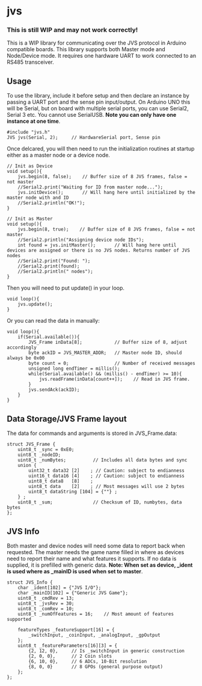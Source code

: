 # jvs
### This is still WIP and may not work correctly!
This is a WIP library for communicating over the JVS protocol in Arduino compatible boards. This library supports both Master mode and Node/Device mode. It requires one hardware UART to work connected to an RS485 transceiver.

## Usage
To use the library, include it before setup and then declare an instance by passing a UART port and the sense pin input/output. On Arduino UNO this will be Serial, but on board with multiple serial ports, you can use Serial2, Serial 3 etc. You cannot use SerialUSB. **Note you can only have one instance at one time**.
```
#include "jvs.h"
JVS jvs(Serial, 2);     // HardwareSerial port, Sense pin
```
Once delcared, you will then need to run the initialization routines at startup either as a master node or a device node.
```
// Init as Device
void setup(){
    jvs.begin(8, false);    // Buffer size of 8 JVS frames, false = not master
    //Serial2.print("Waiting for ID from master node...");
    jvs.initDevice();       // Will hang here until initialized by the master node with and ID
    //Serial2.println("OK!");
}
```
```
// Init as Master
void setup(){
    jvs.begin(8, true);    // Buffer size of 8 JVS frames, false = not master
    //Serial2.println("Assigning device node IDs");
    int found = jvs.initMaster();       // Will hang here until devices are assigned or there is no JVS nodes. Returns number of JVS nodes
    //Serial2.print("Found: ");
    //Serial2.print(found);
    //Serial2.println(" nodes");
}
```
Then you will need to put update() in your loop.
```
void loop(){
    jvs.update();
}
```
Or you can read the data in manually:
```
void loop(){
    if(Serial.available()){
        JVS_Frame inData[8];            // Buffer size of 8, adjust accordingly
        byte ackID = JVS_MASTER_ADDR;   // Master node ID, should always be 0x00
        byte count = 0;                 // Number of received messages
        unsigned long endTimer = millis();
        while(Serial.available() && (millis() - endTimer) >= 10){
            jvs.readFrame(inData[count++]);    // Read in JVS frame.
        }
        jvs.sendAck(ackID);
    }
}
```
## Data Storage/JVS Frame layout
The data for commands and arguments is stored in JVS_Frame.data:
```
struct JVS_Frame {
    uint8_t _sync = 0xE0;
    uint8_t _nodeID;
    uint8_t _numBytes;          // Includes all data bytes and sync
    union {
        uint32_t data32 [2]    ; // Caution: subject to endianness
        uint16_t data16 [4]    ; // Caution: subject to endianness
        uint8_t data8   [8]    ;
        uint8_t data    [2]    ; // Most messages will use 2 bytes
        uint8_t dataString [104] = {""} ;
    } ;
    uint8_t _sum;               // Checksum of ID, numbytes, data bytes
};
```
## JVS Info
Both master and device nodes will need some data to report back when requested. The master needs the game name filled in where as devices need to report their name and what features it supports. If no data is supplied, it is prefilled with generic data. **Note: When set as device, _ident is used where as _mainID is used when set to master**.
```
struct JVS_Info {
    char _ident[102] = {"JVS I/O"};
    char _mainID[102] = {"Generic JVS Game"};
    uint8_t _cmdRev = 13;
    uint8_t _jvsRev = 30;
    uint8_t _comRev = 10;
    uint8_t _numOfFeatures = 16;    // Most amount of features supported
    
    featureTypes _featureSupport[16] = {
        _switchInput, _coinInput, _analogInput, _gpOutput
    };
    uint8_t _featureParameters[16][3] = {
        {2, 12, 0},     // Is _switchInput in generic construction
        {2, 0, 0},      // 2 Coin slots
        {6, 10, 0},     // 6 ADCs, 10-Bit resolution
        {8, 0, 0}       // 8 GPOs (general purpose output)
    };
};
```

